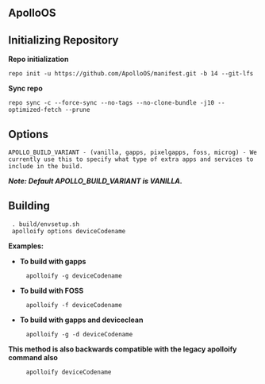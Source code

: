 ## ApolloOS

## Initializing Repository

**Repo initialization**

    repo init -u https://github.com/ApolloOS/manifest.git -b 14 --git-lfs

**Sync repo**

    repo sync -c --force-sync --no-tags --no-clone-bundle -j10 --optimized-fetch --prune

## Options

	APOLLO_BUILD_VARIANT - (vanilla, gapps, pixelgapps, foss, microg) - We currently use this to specify what type of extra apps and services to include in the build. 
***Note: Default APOLLO_BUILD_VARIANT is VANILLA.***

## Building

     . build/envsetup.sh
     apolloify options deviceCodename

**Examples:**

- **To build with gapps**
```
     apolloify -g deviceCodename
```

- **To build with FOSS**
```
     apolloify -f deviceCodename
```

- **To build with gapps and deviceclean**
```
     apolloify -g -d deviceCodename
```

**This method is also backwards compatible with the legacy apolloify command also**
```
     apolloify deviceCodename
```
